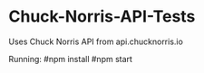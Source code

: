 # Chuck-Norris-API-Tests
Uses Chuck Norris API from api.chucknorris.io

Running:
#npm install
#npm start
